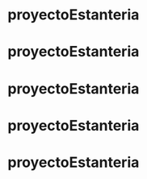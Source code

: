 # proyectoEstanteria
# proyectoEstanteria
# proyectoEstanteria
# proyectoEstanteria
# proyectoEstanteria
